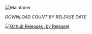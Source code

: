 ![Maintaner](https://img.shields.io/badge/maintainer-jaaat4u-orange)

*_DOWNLOAD COUNT BY RELEASE DATE_*

[![Github Releases (by Release)](https://img.shields.io/github/downloads/XO-Builds/OctaviOS/3.0-20211021-0520/total.svg)](https://github.com/XO-Builds/OctaviOS/releases)
